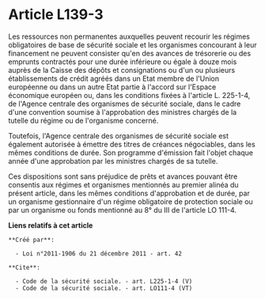 # Article L139-3

Les ressources non permanentes auxquelles peuvent recourir les régimes obligatoires de base de sécurité sociale et les
organismes concourant à leur financement ne peuvent consister qu'en des avances de trésorerie ou des emprunts contractés pour
une durée inférieure ou égale à douze mois auprès de la Caisse des dépôts et consignations ou d'un ou plusieurs
établissements de crédit agréés dans un Etat membre de l'Union européenne ou dans un autre Etat partie à l'accord sur
l'Espace économique européen ou, dans les conditions fixées à l'article L. 225-1-4, de l'Agence centrale des organismes de
sécurité sociale, dans le cadre d'une convention soumise à l'approbation des ministres chargés de la tutelle du régime ou de
l'organisme concerné. 

Toutefois, l'Agence centrale des organismes de sécurité sociale est également autorisée à émettre des titres de créances
négociables, dans les mêmes conditions de durée. Son programme d'émission fait l'objet chaque année d'une approbation par les
ministres chargés de sa tutelle. 

Ces dispositions sont sans préjudice de prêts et avances pouvant être consentis aux régimes et organismes mentionnés au
premier alinéa du présent article, dans les mêmes conditions d'approbation et de durée, par un organisme gestionnaire d'un
régime obligatoire de protection sociale ou par un organisme ou fonds mentionné au 8° du III de l'article LO 111-4.

**Liens relatifs à cet article**

	**Créé par**:

	  - Loi n°2011-1906 du 21 décembre 2011 - art. 42

	**Cite**:

	  - Code de la sécurité sociale. - art. L225-1-4 (V)
	  - Code de la sécurité sociale. - art. LO111-4 (VT)
